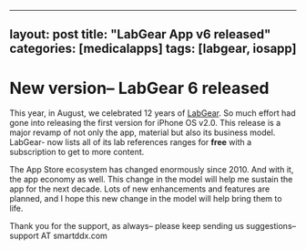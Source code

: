 
---
layout: post
title: "LabGear App v6 released"
categories: [medicalapps]
tags: [labgear, iosapp]
---


# New version– LabGear 6 released

This year, in August, we celebrated 12 years of [LabGear](/labgear). So much effort had gone into releasing the first version for iPhone OS v2.0. This release is a major revamp of not only the app, material but also its business model. LabGear- now lists all of its lab references ranges for **free** with a subscription to get to more content. 

The App Store ecosystem has changed enormously since 2010. And with it, the app economy as well. This change in the model will help me sustain the app for the next decade. Lots of new enhancements and features are planned, and I hope this new change in the model will help bring them to life. 


Thank you for the support, as always– please keep sending us suggestions– support AT smartddx.com 


